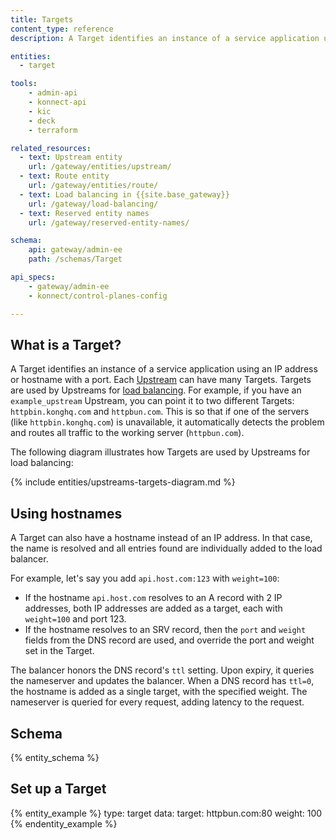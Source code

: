 ```yaml
---
title: Targets
content_type: reference
description: A Target identifies an instance of a service application using an IP address or hostname with a port.

entities:
  - target

tools:
    - admin-api
    - konnect-api
    - kic
    - deck
    - terraform

related_resources:
  - text: Upstream entity
    url: /gateway/entities/upstream/
  - text: Route entity
    url: /gateway/entities/route/
  - text: Load balancing in {{site.base_gateway}}
    url: /gateway/load-balancing/
  - text: Reserved entity names
    url: /gateway/reserved-entity-names/

schema:
    api: gateway/admin-ee
    path: /schemas/Target

api_specs:
    - gateway/admin-ee
    - konnect/control-planes-config

---
```


## What is a Target?

A Target identifies an instance of a service application using an IP address or hostname with a port.
Each [Upstream](/gateway/entities/upstream/) can have many Targets. Targets are used by Upstreams for [load balancing](/gateway/entities/upstream/#load-balancing-algorithms). For example, if you have an `example_upstream` Upstream, you can point it to two different Targets: `httpbin.konghq.com` and `httpbun.com`. This is so that if one of the servers (like `httpbin.konghq.com`) is unavailable, it automatically detects the problem and routes all traffic to the working server (`httpbun.com`).

The following diagram illustrates how Targets are used by Upstreams for load balancing:

{% include entities/upstreams-targets-diagram.md %}

## Using hostnames

A Target can also have a hostname instead of an IP address. 
In that case, the name is resolved and all entries found are individually added to the load balancer.

For example, let's say you add `api.host.com:123` with `weight=100`:

* If the hostname `api.host.com` resolves to an A record with 2 IP addresses, both IP addresses are added as a target, each with `weight=100` and port 123.
* If the hostname resolves to an SRV record, then the `port` and `weight` fields from the DNS record are used, and override the port and weight set in the Target.

The balancer honors the DNS record's `ttl` setting. Upon expiry, it queries the nameserver and updates the balancer. 
When a DNS record has `ttl=0`, the hostname is added as a single target, with the specified weight. The nameserver is queried for every request, adding latency to the request.

## Schema

{% entity_schema %}

## Set up a Target

{% entity_example %}
type: target
data:
  target: httpbun.com:80
  weight: 100
{% endentity_example %}